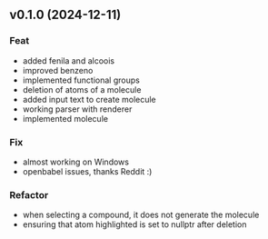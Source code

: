 ## v0.1.0 (2024-12-11)

### Feat

- added fenila and alcoois
- improved benzeno
- implemented functional groups
- deletion of atoms of a molecule
- added input text to create molecule
- working parser with renderer
- implemented molecule

### Fix

- almost working on Windows
- openbabel issues, thanks Reddit :)

### Refactor

- when selecting a compound, it does not generate the molecule
- ensuring that atom highlighted is set to nullptr after deletion
